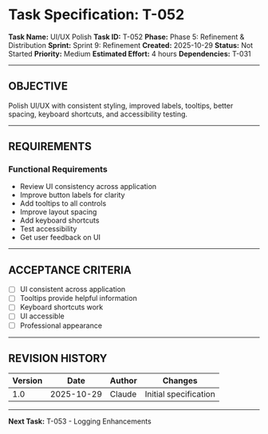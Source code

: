 # Task Specification: T-052

**Task Name:** UI/UX Polish
**Task ID:** T-052
**Phase:** Phase 5: Refinement & Distribution
**Sprint:** Sprint 9: Refinement
**Created:** 2025-10-29
**Status:** Not Started
**Priority:** Medium
**Estimated Effort:** 4 hours
**Dependencies:** T-031

---

## OBJECTIVE

Polish UI/UX with consistent styling, improved labels, tooltips, better spacing, keyboard shortcuts, and accessibility testing.

---

## REQUIREMENTS

### Functional Requirements
- Review UI consistency across application
- Improve button labels for clarity
- Add tooltips to all controls
- Improve layout spacing
- Add keyboard shortcuts
- Test accessibility
- Get user feedback on UI

---

## ACCEPTANCE CRITERIA

- [ ] UI consistent across application
- [ ] Tooltips provide helpful information
- [ ] Keyboard shortcuts work
- [ ] UI accessible
- [ ] Professional appearance

---

## REVISION HISTORY

| Version | Date       | Author | Changes                    |
|---------|------------|--------|-----------------------------|
| 1.0     | 2025-10-29 | Claude | Initial specification       |

---

**Next Task:** T-053 - Logging Enhancements
